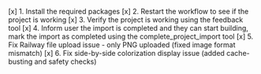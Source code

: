 [x] 1. Install the required packages
[x] 2. Restart the workflow to see if the project is working
[x] 3. Verify the project is working using the feedback tool
[x] 4. Inform user the import is completed and they can start building, mark the import as completed using the complete_project_import tool
[x] 5. Fix Railway file upload issue - only PNG uploaded (fixed image format mismatch)
[x] 6. Fix side-by-side colorization display issue (added cache-busting and safety checks)